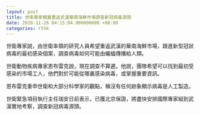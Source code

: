 ```yaml
---
layout: post
title: 世衛專家稱冀重返武漢華南海鮮市場調查新冠病毒源頭
date: 2020-11-26 04:15:04.000000000 +08:00
categories: rthk
---
```


世衛專家說，由世衛率領的研究人員希望重返武漢的華南海鮮市場，跟進新型冠狀病毒的最初感染個案，調查病毒如何可能由蝙蝠傳播給人類。

世衛動物疾病專家恩布雷克說，現在調查不算遲。他說，團隊希望可以找到最初受感染的市場工人，他們對於可能從哪裏感染病毒，或掌握重要資訊。

恩布雷克重申世衛和大部分科學家的觀點，稱沒有任何跡象顯示病毒是人工製造。

世衛緊急項目執行主任瑞安日前表示，已獲北京保證，將盡快安排國際專家組到武漢實地考察，調查新冠病毒源頭。
